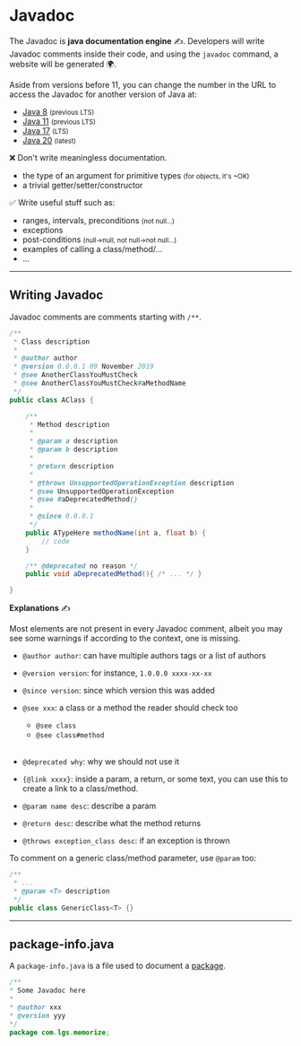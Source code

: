 # Javadoc

<div class="row row-cols-md-2"><div>

The Javadoc is **java documentation engine** ✍️. Developers will write Javadoc comments inside their code, and using the `javadoc` command, a website will be generated 🌍.

Aside from versions before 11, you can change the number in the URL to access the Javadoc for another version of Java at:

* [Java 8](https://docs.oracle.com/javase/8/docs/api/overview-summary.html) <small>(previous LTS)</small>
* [Java 11](https://docs.oracle.com/en/java/javase/11/docs/api/index.html) <small>(previous LTS)</small>
* [Java 17](https://docs.oracle.com/en/java/javase/17/docs/api/index.html) <small>(LTS)</small>
* [Java 20](https://docs.oracle.com/en/java/javase/20/docs/api/index.html) <small>(latest)</small>

</div><div>

❌ Don't write meaningless documentation.

* the type of an argument for primitive types <small>(for objects, it's ~OK)</small>
* a trivial getter/setter/constructor

✅ Write useful stuff such as:

* ranges, intervals, preconditions <small>(not null...)</small>
* exceptions
* post-conditions <small>(null->null, not null->not null...)</small>
* examples of calling a class/method/...
* ...
</div></div>

<hr class="sep-both">

## Writing Javadoc

<div class="row row-cols-md-2"><div>

Javadoc comments are comments starting with `/**`.

```java
/**
 * Class description
 *
 * @author author
 * @version 0.0.0.1 09 November 2019
 * @see AnotherClassYouMustCheck
 * @see AnotherClassYouMustCheck#aMethodName
 */
public class AClass {

    /**
     * Method description
     *
     * @param a description
     * @param b description
     *
     * @return description
     *
     * @throws UnsupportedOperationException description
     * @see UnsupportedOperationException
     * @see #aDeprecatedMethod()
     *
     * @since 0.0.0.1
     */
    public ATypeHere methodName(int a, float b) {
        // code
    }

    /** @deprecated no reason */
    public void aDeprecatedMethod(){ /* ... */ }

}
```
</div><div>

**Explanations** ✍️

Most elements are not present in every Javadoc comment, albeit you may see some warnings if according to the context, one is missing.

* `@author author`: can have multiple authors tags or a list of authors

* `@version version`: for instance, `1.0.0.0 xxxx-xx-xx`

* `@since version`: since which version this was added

* `@see xxx`: a class or a method the reader should check too
    * `@see class`
    * `@see class#method`<br><span>&nbsp;</span>

* `@deprecated why`: why we should not use it

* `{@link xxxx}`: inside a param, a return, or some text, you can use this to create a link to a class/method.

* `@param name desc`: describe a param
* `@return desc`: describe what the method returns
* `@throws exception_class desc`: if an exception is thrown

To comment on a generic class/method parameter, use `@param` too:

```java
/**
 * ...
 * @param <T> description
 */
public class GenericClass<T> {}
```
</div></div>

<hr class="sep-both">

## package-info.java

<div class="row row-cols-md-2"><div>

A `package-info.java` is a file used to document a [package](../_general/index.md#packages).

```java
/**
* Some Javadoc here
*
* @author xxx
* @version yyy
*/
package com.lgs.memorize;
```
</div><div>
</div></div>